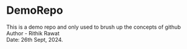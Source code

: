# DemoRepo
This is a demo repo and only used to brush up the concepts of github
<br>
Author - Rithik Rawat
<br>
Date: 26th Sept, 2024.

